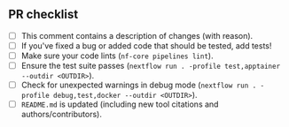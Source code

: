 <!--
# CRCHUM-CITADEL/nextflow-sante-precision pull request


Please fill in the appropriate checklist below (delete whatever is not relevant).

-->

## PR checklist

- [ ] This comment contains a description of changes (with reason).
- [ ] If you've fixed a bug or added code that should be tested, add tests!
- [ ] Make sure your code lints (`nf-core pipelines lint`).
- [ ] Ensure the test suite passes (`nextflow run . -profile test,apptainer --outdir <OUTDIR>`).
- [ ] Check for unexpected warnings in debug mode (`nextflow run . -profile debug,test,docker --outdir <OUTDIR>`).
- [ ] `README.md` is updated (including new tool citations and authors/contributors).
